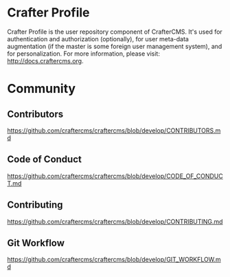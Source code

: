 Crafter Profile
===============

Crafter Profile is the user repository component of CrafterCMS. It's used for authentication and authorization (optionally), for user meta-data augmentation (if the master is some foreign user management system), and for personalization. For more information, please visit: http://docs.craftercms.org.

# Community
## Contributors
https://github.com/craftercms/craftercms/blob/develop/CONTRIBUTORS.md

## Code of Conduct
https://github.com/craftercms/craftercms/blob/develop/CODE_OF_CONDUCT.md

## Contributing
https://github.com/craftercms/craftercms/blob/develop/CONTRIBUTING.md

## Git Workflow
https://github.com/craftercms/craftercms/blob/develop/GIT_WORKFLOW.md
